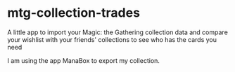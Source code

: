 # mtg-collection-trades

A little app to import your Magic: the Gathering collection data and compare your wishlist with your friends' collections to see who has the cards you need

I am using the app ManaBox to export my collection.
